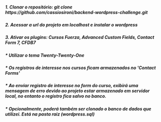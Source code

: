 <h5>1. Clonar o repositório: git clone https://github.com/cassiosironi/backend-wordpress-challenge.git</h5>
<h5>2. Acessar a url do projeto em localhost e instalar o wordpress</h5>
<h5>3. Ativar os plugins: Cursos Fuerza, Advanced Custom Fields, Contact Form 7, CFDB7</h5>
<h5>* Utilizar o tema Twenty-Twenty-One</h3>
<h5>* Os registros de interesse nos cursos ficam armazenados no 'Contact Forms'</h5>
<h5>* Ao enviar registro de interesse no form do curso, exibirá uma mensagem de erro devido ao projeto estar armazenado em servidor local, no entanto o registro fica salvo no banco.</h5>
<h5>* Opcionalmente, poderá também ser clonado o banco de dados que utilizei. Está na pasta raiz (wordpress.sql)</h5>
